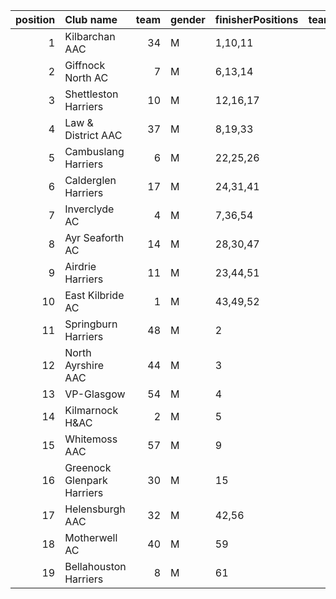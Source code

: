 |   position | Club name                  |   team | gender   | finisherPositions   |   teamPoints |   penaltyPoints |   totalPoints |   totalFinishers | Website                                |
|-----------:|:---------------------------|-------:|:---------|:--------------------|-------------:|----------------:|--------------:|-----------------:|:---------------------------------------|
|          1 | Kilbarchan AAC             |     34 | M        | 1,10,11             |           22 |               0 |            22 |                5 | https://kilbarchanaac.org.uk/          |
|          2 | Giffnock North AC          |      7 | M        | 6,13,14             |           33 |               0 |            33 |               12 | https://www.giffnocknorth.co.uk/       |
|          3 | Shettleston Harriers       |     10 | M        | 12,16,17            |           45 |               0 |            45 |                5 | http://shettlestonharriers.org.uk/     |
|          4 | Law & District AAC         |     37 | M        | 8,19,33             |           60 |               0 |            60 |                6 | http://www.lawaac.co.uk/               |
|          5 | Cambuslang Harriers        |      6 | M        | 22,25,26            |           73 |               0 |            73 |                5 | https://cambuslangharriers.org/        |
|          6 | Calderglen Harriers        |     17 | M        | 24,31,41            |           96 |               0 |            96 |                3 | http://www.calderglenharriers.org.uk/  |
|          7 | Inverclyde AC              |      4 | M        | 7,36,54             |           97 |               0 |            97 |                3 | https://www.inverclydeac.org/          |
|          8 | Ayr Seaforth AC            |     14 | M        | 28,30,47            |          105 |               0 |           105 |                5 | https://www.ayrseaforth.co.uk/         |
|          9 | Airdrie Harriers           |     11 | M        | 23,44,51            |          118 |               0 |           118 |                4 | http://airdrieharriers.org/            |
|         10 | East Kilbride AC           |      1 | M        | 43,49,52            |          144 |               0 |           144 |                3 | http://www.ekac.org.uk/                |
|         11 | Springburn Harriers        |     48 | M        | 2                   |            2 |             142 |           144 |                1 | https://www.springburnharriers.co.uk/  |
|         12 | North Ayrshire AAC         |     44 | M        | 3                   |            3 |             142 |           145 |                1 | https://naathletics.co.uk/             |
|         13 | VP-Glasgow                 |     54 | M        | 4                   |            4 |             142 |           146 |                1 | https://www.vp-glasgow.com             |
|         14 | Kilmarnock H&AC            |      2 | M        | 5                   |            5 |             142 |           147 |                1 | http://www.kilmarnockharriers.com/     |
|         15 | Whitemoss AAC              |     57 | M        | 9                   |            9 |             142 |           151 |                1 | https://whitemossaac.co.uk/            |
|         16 | Greenock Glenpark Harriers |     30 | M        | 15                  |           15 |             142 |           157 |                1 | https://greenockglenparkharriers.com/  |
|         17 | Helensburgh AAC            |     32 | M        | 42,56               |           98 |              71 |           169 |                2 | https://www.helensburghaac.com/        |
|         18 | Motherwell AC              |     40 | M        | 59                  |           59 |             142 |           201 |                1 | https://motherwellac.com/              |
|         19 | Bellahouston Harriers      |      8 | M        | 61                  |           61 |             142 |           203 |                1 | http://www.bellahoustonharriers.co.uk/ |